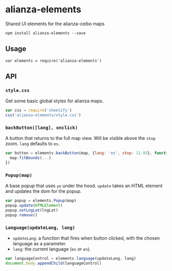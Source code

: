# alianza-elements

Shared UI elements for the alianza-ceibo maps

```
npm install alianza-elements --save
```

## Usage

```
var elements = require('alianza-elements')
```

## API

### `style.css`

Get some basic global styles for alianza maps.

```js
var css = require('sheetify')
css('alianza-elements/style.css')
```

### `backButton([lang], onclick)`

A button that returns to the full map view. Will be visible above the `stop` zoom. `lang` defaults to `es`.

```js
var button = elements.backButton(map, {lang: 'es', stop: 11.93}, function () {
  map.fitBounds(...)
})
```

### `Popup(map)`

A base popup that uses `yo` under the hood. `update` takes an HTML element and updates the dom for the popup.

```js
var popup = elements.Popup(map)
popup.update(HTMLElement)
popup.setLngLat(lngLat)
popup.remove()
```


### `Language(updateLang, lang)`

* `updateLang`: a function that fires when button clicked, with the chosen language as a parameter. 
* `lang`: the current language (`es` or `en`).

```js
var languageControl = elements.language(updateLang, lang)
document.body.appendChild(languageControl)
```

